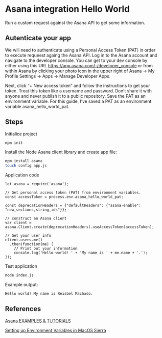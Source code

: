 # Asana integration Hello World

Run a custom request against the Asana API to get some information.

## Autenticate your app

We will need to authenticate using a Personal Access Token (PAT) in order to execute requeest againg the Asana API. Log in to the Asana account and navigate to the developer console. You can get to your dev console by either using this URL https://app.asana.com/-/developer_console or from within Asana by clicking your photo icon in the upper right of Asana -> My Profile Settings -> Apps -> Manage Developer Apps.

Next, click “+ New access token” and follow the instructions to get your token. Treat this token like a username and password. Don’t share it with anyone and never publish it to a public repository. Save the PAT as an environment variable. For this guide, I’ve saved a PAT as an environment variable asana_hello_world_pat.

## Steps

Initialice project

```bash
npm init
```

Install the Node Asana client library and create app file:

```bash
npm install asana
touch config app.js
```

Application code

```node
let asana = require('asana');

// Get personal access token (PAT) from environment variables.
const accessToken = process.env.asana_hello_world_pat;

const deprecationHeaders = {"defaultHeaders": {"asana-enable": "new_sections,string_ids"}};

// construct an Asana client
var client = asana.Client.create(deprecationHeaders).useAccessToken(accessToken);

// Get your user info
client.users.me()
  .then(function(me) {
    // Print out your information
    console.log('Hello world! ' + 'My name is ' + me.name + '.');
});
```

Test application

```bash
node index.js
```

Example output:

```bash
Hello world! My name is Reisbel Machado.
```

## References

[Asana EXAMPLES & TUTORIALS](https://asana.com/developers/documentation/examples-tutorials/triage-bot)

[Setting up Environment Variables in MacOS Sierra](https://medium.com/@himanshuagarwal1395/setting-up-environment-variables-in-macos-sierra-f5978369b255)
